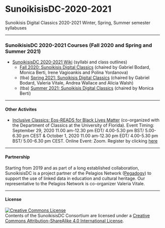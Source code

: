 # SunoikisisDC-2020-2021
Sunoikisis Digital Classics 2020-2021 Winter, Spring, Summer semester syllabuses

***
### SunoikisisDC 2020-2021 Courses (Fall 2020 and Spring and Summer 2021)
* [SunoikisisDC 2020-2021 Wiki](https://github.com/SunoikisisDC/SunoikisisDC-2020-2021/wiki) (syllabi and class outlines)
   * [Fall 2020: Sunoikisis Digital Classics](https://github.com/SunoikisisDC/SunoikisisDC-2020-2021/wiki/Fall-2020-Sunoikisis-DC) (chaired by Gabriel Bodard, Monica Berti, Irene Vagioankis and Polina Yordanova)
   * (tba) [Spring 2021: Sunoikisis Digital Classics](https://github.com/SunoikisisDC/SunoikisisDC-2020-2021/wiki/Spring-2021-Sunoikisis-DCH) (chaired by Gabriel Bodard, Valeria Vitale, Andrea Wallace and Alicia Walsh)
   * (tba) [Summer 2021: Sunoikisis Digital Classics](https://github.com/SunoikisisDC/SunoikisisDC-2020-2021/wiki/Summer-2021-Sunoikisis-DC) (chaired by Monica Berti)


***
#### Other Activites
* [Inclusive Classics: Eos-READS for Black Lives Matter](https://github.com/SunoikisisDC/SunoikisisDC-2020-2021/blob/master/Eos_READS_2020.pdf) (co-organized with the Department of Classics at the University of Florida). Event Timing: September 29, 2020 11.00 am-12.30 pm EDT/ 4.00-5.30 pm BST/ 5.00-6.30 pm CEST & October 1, 2020 11.00 am-12.30 pm EDT/ 4.00-5.30 pm BST/ 5.00-6.30 pm CEST. Online Event: Zoom. Register by clicking [here](https://docs.google.com/forms/d/e/1FAIpQLSf89CF2M9wjKgIT7Vhwwat_B2NcR5eTsyZDUv73YFh6uckV-w/viewform)


***
#### Partnership
Starting from 2019 and as part of a long established collaboration, SunoikisisDC is a project partner of the Pelagios Network ([Pegadogy](https://pelagios.org/activities/pedagogy/)) to support the use of linked data in education and cultural heritage. Our representative to the Pelagios Network is co-organizer Valeria Vitale.


***
#### License

<a rel="license" href="http://creativecommons.org/licenses/by-sa/4.0/"><img alt="Creative Commons License" style="border-width:0" src="https://i.creativecommons.org/l/by-sa/4.0/88x31.png" /></a><br />Contents of the SunoikisisDC Consortium are licensed under a <a rel="license" href="http://creativecommons.org/licenses/by-sa/4.0/">Creative Commons Attribution-ShareAlike 4.0 International License</a>.
